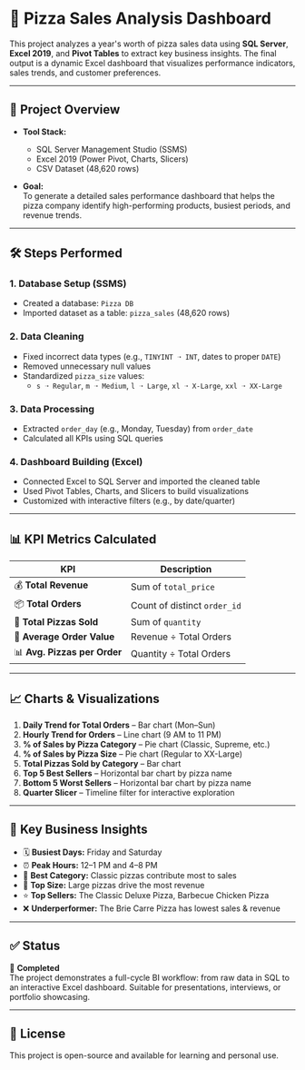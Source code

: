 # 🍕 Pizza Sales Analysis Dashboard

This project analyzes a year's worth of pizza sales data using **SQL Server**, **Excel 2019**, and **Pivot Tables** to extract key business insights. The final output is a dynamic Excel dashboard that visualizes performance indicators, sales trends, and customer preferences.

---

## 📁 Project Overview

- **Tool Stack:**  
  - SQL Server Management Studio (SSMS)  
  - Excel 2019 (Power Pivot, Charts, Slicers)  
  - CSV Dataset (48,620 rows)

- **Goal:**  
  To generate a detailed sales performance dashboard that helps the pizza company identify high-performing products, busiest periods, and revenue trends.

---

## 🛠️ Steps Performed

### 1. Database Setup (SSMS)
- Created a database: `Pizza DB`
- Imported dataset as a table: `pizza_sales` (48,620 rows)

### 2. Data Cleaning
- Fixed incorrect data types (e.g., `TINYINT ➝ INT`, dates to proper `DATE`)
- Removed unnecessary null values
- Standardized `pizza_size` values:
  - `s ➝ Regular`, `m ➝ Medium`, `l ➝ Large`, `xl ➝ X-Large`, `xxl ➝ XX-Large`

### 3. Data Processing
- Extracted `order_day` (e.g., Monday, Tuesday) from `order_date`
- Calculated all KPIs using SQL queries

### 4. Dashboard Building (Excel)
- Connected Excel to SQL Server and imported the cleaned table
- Used Pivot Tables, Charts, and Slicers to build visualizations
- Customized with interactive filters (e.g., by date/quarter)

---

## 📊 KPI Metrics Calculated

| KPI | Description |
|-----|-------------|
| 💰 **Total Revenue** | Sum of `total_price` |
| 📦 **Total Orders** | Count of distinct `order_id` |
| 🍕 **Total Pizzas Sold** | Sum of `quantity` |
| 🧾 **Average Order Value** | Revenue ÷ Total Orders |
| 📊 **Avg. Pizzas per Order** | Quantity ÷ Total Orders |

---

## 📈 Charts & Visualizations

1. **Daily Trend for Total Orders** – Bar chart (Mon–Sun)
2. **Hourly Trend for Orders** – Line chart (9 AM to 11 PM)
3. **% of Sales by Pizza Category** – Pie chart (Classic, Supreme, etc.)
4. **% of Sales by Pizza Size** – Pie chart (Regular to XX-Large)
5. **Total Pizzas Sold by Category** – Bar chart
6. **Top 5 Best Sellers** – Horizontal bar chart by pizza name
7. **Bottom 5 Worst Sellers** – Horizontal bar chart by pizza name
8. **Quarter Slicer** – Timeline filter for interactive exploration

---

## 📌 Key Business Insights

- 🗓️ **Busiest Days:** Friday and Saturday
- ⏰ **Peak Hours:** 12–1 PM and 4–8 PM
- 🧀 **Best Category:** Classic pizzas contribute most to sales
- 🍕 **Top Size:** Large pizzas drive the most revenue
- ⭐ **Top Sellers:** The Classic Deluxe Pizza, Barbecue Chicken Pizza
- ❌ **Underperformer:** The Brie Carre Pizza has lowest sales & revenue

---

## ✅ Status
🎉 **Completed**  
The project demonstrates a full-cycle BI workflow: from raw data in SQL to an interactive Excel dashboard. Suitable for presentations, interviews, or portfolio showcasing.

---

## 📄 License

This project is open-source and available for learning and personal use.
